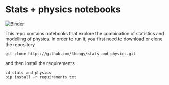# Stats + physics notebooks

[![Binder](https://mybinder.org/badge_logo.svg)](https://mybinder.org/v2/gh/lheagy/stats-and-physics/master?filepath=Data_over_mag_dipole.ipynb)

This repo contains notebooks that explore the combination of statistics and modelling of physics. In order to run it, you first need to download or clone the repository

```
git clone https://github.com/lheagy/stats-and-physics.git
```

and then install the requirements

```
cd stats-and-physics
pip install -r requirements.txt
```
